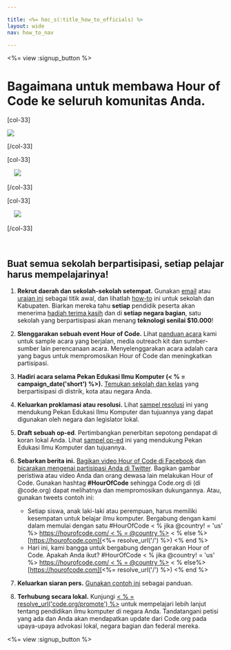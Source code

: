 ```yaml
---

title: <%= hoc_s(:title_how_to_officials) %>
layout: wide
nav: how_to_nav

---
```


<%= view :signup_button %>

# Bagaimana untuk membawa Hour of Code ke seluruh komunitas Anda.

[col-33]

![](/images/fit-275/highlight-obama.png)

[/col-33]

[col-33]

&nbsp;&nbsp;&nbsp;&nbsp;![](/images/fit-258/checkprize.jpg)

[/col-33]

[col-33]

&nbsp;&nbsp;&nbsp;&nbsp;![](/images/fit-248/dan.jpg)

[/col-33]

<p style="clear:both">
  &nbsp;
</p>

## Buat semua sekolah berpartisipasi, setiap pelajar harus mempelajarinya!

  1. **Rekrut daerah dan sekolah-sekolah setempat.** Gunakan [email](<%= resolve_url('/promote/resources#sample-emails') %>) atau [uraian ini](<%= resolve_url('/promote/stats') %>) sebagai titik awal, dan lihatlah [how-to](<%= resolve_url('/how-to') %>) ini untuk sekolah dan Kabupaten. Biarkan mereka tahu **setiap** pendidik peserta akan menerima [hadiah terima kasih](<%= resolve_url('/prizes') %>) dan di **setiap negara bagian**, satu sekolah yang berpartisipasi akan menang **teknologi senilai $10.000**!

  2. **Slenggarakan sebuah event Hour of Code.** Lihat [panduan acara](<%= resolve_url('/how-to/how-to-event') %>) kami untuk sample acara yang berjalan, media outreach kit dan sumber-sumber lain perencanaan acara. Menyelenggarakan acara adalah cara yang bagus untuk mempromosikan Hour of Code dan meningkatkan partisipasi.

  3. **Hadiri acara selama Pekan Edukasi Ilmu Komputer (< % = campaign_date('short') %>).** [Temukan sekolah dan kelas](<%= resolve_url('/events') %>) yang berpartisipasi di distrik, kota atau negara Anda.

  4. **Keluarkan proklamasi atau resolusi.** Lihat [sampel resolusi](<%= resolve_url('resources/proclamation') %>) ini yang mendukung Pekan Edukasi Ilmu Komputer dan tujuannya yang dapat digunakan oleh negara dan legislator lokal.

  5. **Draft sebuah op-ed**. Pertimbangkan penerbitan sepotong pendapat di koran lokal Anda. Lihat [sampel op-ed](<%= resolve_url('/promote/op-ed') %>) ini yang mendukung Pekan Edukasi Ilmu Komputer dan tujuannya.

  6. **Sebarkan berita ini.** [Bagikan video Hour of Code di Facebook](https://www.facebook.com/sharer/sharer.php?u=http%3A%2F%2Fhourofcode.com%2Fus) dan [bicarakan mengenai partisipasi Anda di Twitter](https://twitter.com/intent/tweet?url=http%3A%2F%2Fhourofcode.com&text=I%27m%20participating%20in%20this%20year%27s%20%23HourOfCode%2C%20are%20you%3F%20%40codeorg&original_referer=https%3A%2F%2Fwww.google.com%2Furl%3Fq%3Dhttps%253A%252F%252Ftwitter.com%252Fshare%253Fhashtags%253D%2526amp%253Brelated%253Dcodeorg%2526amp%253Btext%253DI%252527m%252Bparticipating%252Bin%252Bthis%252Byear%252527s%252B%252523HourOfCode%25252C%252Bare%252Byou%25253F%252B%252540codeorg%2526amp%253Burl%253Dhttp%25253A%25252F%25252Fhourofcode.com%26sa%3DD%26sntz%3D1%26usg%3DAFQjCNE1GLTUbKZfMlEh9Aj5w0iswz6PYQ&related=codeorg&hashtags=). Bagikan gambar peristiwa atau video Anda dan orang dewasa lain melakukan Hour of Code. Gunakan hashtag **#HourOfCode** sehingga Code.org di (di @code.org) dapat melihatnya dan mempromosikan dukungannya. Atau, gunakan tweets contoh ini:
    
      * Setiap siswa, anak laki-laki atau perempuan, harus memiliki kesempatan untuk belajar ilmu komputer. Bergabung dengan kami dalam memulai dengan satu #HourOfCode < % jika @country! = 'us' %> [https://hourofcode.com/ < % = @country %>](<%= resolve_url('/') %>) < % else %> [https://hourofcode.com](<%= resolve_url('/') %>) <% end %>
      * Hari ini, kami bangga untuk bergabung dengan gerakan Hour of Code. Apakah Anda ikut? #HourOfCode < % jika @country! = 'us' %> [https://hourofcode.com/ < % = @country %>](<%= resolve_url('/') %>) < % else%> [https://hourofcode.com](<%= resolve_url('/') %>) <% end %>   
          
        

  7. **Keluarkan siaran pers.** [Gunakan contoh ini](<%= resolve_url('/promote/official-press-release') %>) sebagai panduan.

  8. **Terhubung secara lokal.** Kunjungi [< % = resolve_url('code.org/promote') %>](<%= resolve_url('https://code.org/promote') %>) untuk mempelajari lebih lanjut tentang pendidikan ilmu komputer di negara Anda. Tandatangani petisi yang ada dan Anda akan mendapatkan update dari Code.org pada upaya-upaya advokasi lokal, negara bagian dan federal mereka.

<%= view :signup_button %>